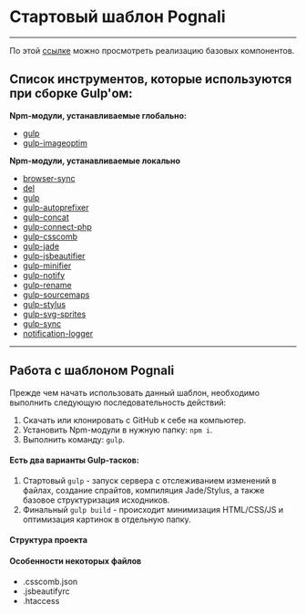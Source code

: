# Стартовый шаблон Pognali

---

По этой [ссылке](https://b-lvlax.github.io/Pognali/) можно просмотреть реализацию базовых компонентов.

## Список инструментов, которые используются при сборке Gulp'ом:
__Npm-модули, устанавливаемые глобально:__
- [gulp](https://gulpjs.com/)
- [gulp-imageoptim](https://www.npmjs.com/package/gulp-imageoptim2)

__Npm-модули, устанавливаемые локально__
- [browser-sync](https://www.browsersync.io/)
- [del](https://www.npmjs.com/package/del)
- [gulp](https://github.com/gulpjs/gulp)
- [gulp-autoprefixer](https://github.com/sindresorhus/gulp-autoprefixer)
- [gulp-concat](https://github.com/gulp-community/gulp-concat)
- [gulp-connect-php](https://github.com/micahblu/gulp-connect-php)
- [gulp-csscomb](https://github.com/koistya/gulp-csscomb)
- [gulp-jade](https://github.com/gulp-community/gulp-pug)
- [gulp-jsbeautifier](https://github.com/tarunc/gulp-jsbeautifier)
- [gulp-minifier](https://github.com/webyom/gulp-minifier)
- [gulp-notify](https://github.com/mikaelbr/gulp-notify)
- [gulp-rename](https://github.com/hparra/gulp-rename)
- [gulp-sourcemaps](https://github.com/gulp-sourcemaps/gulp-sourcemaps)
- [gulp-stylus](https://github.com/stevelacy/gulp-stylus)
- [gulp-svg-sprites](https://github.com/shakyshane/gulp-svg-sprites)
- [gulp-sync](https://github.com/kaminaly/gulp-sync)
- [notification-logger](https://github.com/hkirat/notification-logger/)

---

## Работа с шаблоном Pognali

Прежде чем начать использовать данный шаблон, необходимо выполнить следующую последовательность действий:

1. Скачать или клонировать с GitHub к себе на компьютер.
2. Установить Npm-модули в нужную папку: `npm i`.
3. Выполнить команду: `gulp`.

#### Есть два варианты Gulp-тасков:
1. Стартовый `gulp` - запуск сервера с отслеживанием изменений в файлах, создание спрайтов, компиляция Jade/Stylus, а также базовое структуризация исходников.
2. Финальный `gulp build` - происходит минимизация HTML/CSS/JS и оптимизация картинок в отдельную папку.

#### Структура проекта

#### Особенности некоторых файлов
- .csscomb.json
- .jsbeautifyrc
- .htaccess
